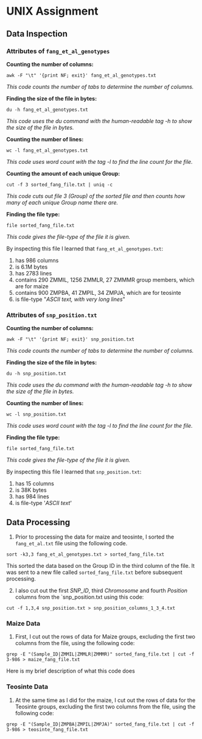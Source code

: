 # UNIX Assignment

## Data Inspection

### Attributes of `fang_et_al_genotypes`

**Counting the number of columns:**
```
awk -F "\t" '{print NF; exit}' fang_et_al_genotypes.txt
```
_This code counts the number of tabs to determine the number of columns._

**Finding the size of the file in bytes:**
```
du -h fang_et_al_genotypes.txt
```
_This code uses the du command with the human-readable tag -h to show the size of the file in bytes._

**Counting the number of lines:**
```
wc -l fang_et_al_genotypes.txt
```
_This code uses word count with the tag -l to find the line count for the file._

**Counting the amount of each unique Group:**
```
cut -f 3 sorted_fang_file.txt | uniq -c
```
_This code cuts out file 3 (Group) of the sorted file and then counts how many of each unique Group name there are._

**Finding the file type:**
```
file sorted_fang_file.txt
```
_This code gives the file-type of the file it is given._

By inspecting this file I learned that `fang_et_al_genotypes.txt`:

1. has 986 columns
2. is 6.1M bytes
3. has 2783 lines
4. contains 290 ZMMIL, 1256 ZMMLR, 27 ZMMMR group members, which are for maize
5. contains 900 ZMPBA, 41 ZMPIL, 34 ZMPJA, which are for teosinte
6. is file-type "_ASCII text, with very long lines_" 

### Attributes of `snp_position.txt`

**Counting the number of columns:**
```
awk -F "\t" '{print NF; exit}' snp_position.txt
```
_This code counts the number of tabs to determine the number of columns._

**Finding the size of the file in bytes:**
```
du -h snp_position.txt
```
_This code uses the du command with the human-readable tag -h to show the size of the file in bytes._

**Counting the number of lines:**
```
wc -l snp_position.txt
```
_This code uses word count with the tag -l to find the line count for the file._

**Finding the file type:**
```
file sorted_fang_file.txt
```
_This code gives the file-type of the file it is given._

By inspecting this file I learned that `snp_position.txt`:

1. has 15 columns
2. is 38K bytes
3. has 984 lines
4. is file-type '_ASCII text_'


## Data Processing

1. Prior to processing the data for maize and teosinte, I sorted the `fang_et_al.txt` file using the following code.
```
sort -k3,3 fang_et_al_genotypes.txt > sorted_fang_file.txt
```
This sorted the data based on the Group ID in the third column of the file. It was sent to a new file called `sorted_fang_file.txt` before subsequent processing.

2. I also cut out the first *SNP_ID*, third *Chromosome* and fourth *Position* columns from the `snp_position.txt using this code:
```
cut -f 1,3,4 snp_position.txt > snp_position_columns_1_3_4.txt
```

### Maize Data

1. First, I cut out the rows of data for Maize groups, excluding the first two columns from the file, using the following code:
```
grep -E "(Sample_ID|ZMMIL|ZMMLR|ZMMMR)" sorted_fang_file.txt | cut -f 3-986 > maize_fang_file.txt
```

Here is my brief description of what this code does


### Teosinte Data

1. At the same time as I did for the maize, I cut out the rows of data for the Teosinte groups, excluding the first two columns from the file, using the following code:
```
grep -E "(Sample_ID|ZMPBA|ZMPIL|ZMPJA)" sorted_fang_file.txt | cut -f 3-986 > teosinte_fang_file.txt
```

